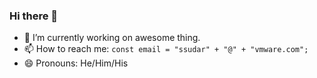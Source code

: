 ### Hi there 👋


- 🔭 I’m currently working on awesome thing. 
- 📫 How to reach me: `const email = "ssudar" + "@" + "vmware.com";`
- 😄 Pronouns: He/Him/His


<!--
**b1zantine/b1zantine** is a ✨ _special_ ✨ repository because its `README.md` (this file) appears on your GitHub profile.

Here are some ideas to get you started:

- 🔭 I’m currently working on ...
- 🌱 I’m currently learning ...
- 👯 I’m looking to collaborate on ...
- 🤔 I’m looking for help with ...
- 💬 Ask me about ...
- 📫 How to reach me: ...
- 😄 Pronouns: ...
- ⚡ Fun fact: ...
-->
